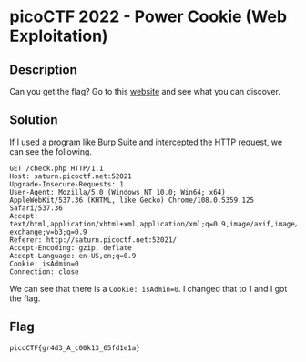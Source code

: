 # picoCTF 2022 - Power Cookie (Web Exploitation)

## Description 

Can you get the flag?
Go to this [website](http://saturn.picoctf.net:52021/) and see what you can discover.

## Solution 

If I used a program like Burp Suite and intercepted the HTTP request, we can see the following. 

```HTTP
GET /check.php HTTP/1.1
Host: saturn.picoctf.net:52021
Upgrade-Insecure-Requests: 1
User-Agent: Mozilla/5.0 (Windows NT 10.0; Win64; x64) AppleWebKit/537.36 (KHTML, like Gecko) Chrome/108.0.5359.125 Safari/537.36
Accept: text/html,application/xhtml+xml,application/xml;q=0.9,image/avif,image/webp,image/apng,*/*;q=0.8,application/signed-exchange;v=b3;q=0.9
Referer: http://saturn.picoctf.net:52021/
Accept-Encoding: gzip, deflate
Accept-Language: en-US,en;q=0.9
Cookie: isAdmin=0
Connection: close
```

We can see that there is a `Cookie: isAdmin=0`. I changed that to 1 and I got the flag. 


## Flag 

`picoCTF{gr4d3_A_c00k13_65fd1e1a}`